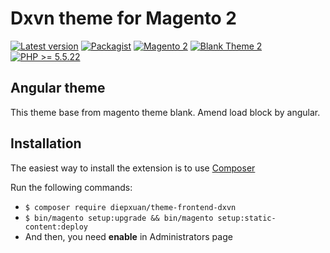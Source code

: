 Dxvn theme for Magento 2
==================
[![Latest version](https://img.shields.io/badge/latest-0.0.2-green.svg)](https://github.com/diepxuan/theme-frontend-dxvn)
[![Packagist](https://img.shields.io/badge/packagist-0.0.2-green.svg)](https://packagist.org/packages/diepxuan/theme-frontend-dxvn)
[![Magento 2](https://img.shields.io/badge/Magento-%3E=2.1-blue.svg)](https://github.com/magento/magento2/tree/2.1)
[![Blank Theme 2](https://img.shields.io/badge/BlankTheme-%3E=2.1-blue.svg)](https://github.com/magento/magento2/tree/2.1)
[![PHP >= 5.5.22](https://img.shields.io/badge/PHP-%3E=5.6.5-blue.svg)](https://packagist.org/packages/diepxuan/theme-frontend-dxvn)


Angular theme
--------------

This theme base from magento theme blank.
Amend load block by angular.


Installation
------------

The easiest way to install the extension is to use [Composer](https://getcomposer.org/)

Run the following commands:

- ```$ composer require diepxuan/theme-frontend-dxvn```
- ```$ bin/magento setup:upgrade && bin/magento setup:static-content:deploy```
- And then, you need **enable** in Administrators page
